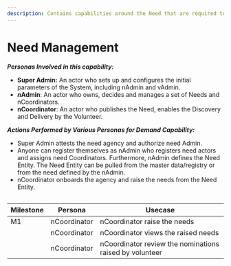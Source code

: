 ```yaml
---
description: Contains capabilities around the Need that are required to be fulfilled
---
```


# Need Management

_**Personas Involved in this capability:**_

* **Super Admin:** An actor who sets up and configures the initial parameters of the System, including nAdmin and vAdmin.&#x20;
* _**n**_**Admin**: An actor who owns, decides and manages a set of Needs and nCoordinators.&#x20;
* **nCoordinator**: An actor who publishes the Need, enables the Discovery and Delivery by the Volunteer.&#x20;

_**Actions Performed by Various Personas for Demand Capability:**_

* Super Admin attests the need agency and authorize need Admin.&#x20;
* Anyone can register themselves as nAdmin who registers need actors and assigns need Coordinators. Furthermore, nAdmin defines the Need Entity. The Need Entity can be pulled from the master data/registry or from the need defined by the nAdmin.&#x20;
* nCoordinator onboards the agency and raise the needs from the Need Entity.&#x20;

<figure><img src="https://lh6.googleusercontent.com/u15zqOrpoTmPl9pWpRqZ0aBaAGpiXrvh4sLqO-m_ddM4o0W0d6afTBXmR1Qf3pDLnPqHW5C6jymBMsdAGZ2aQjQeQE2mSd2ORf9IgdW6bojQN7-EZohcMvH0nM3wu7hz7m7RHqYwFFIZy02PfR8Q3GMg6F6xfMa0QDrIFHDjAONraHQLMZe7Sim7" alt=""><figcaption></figcaption></figure>



| Milestone | Persona      | Usecase                                                 |
| --------- | ------------ | ------------------------------------------------------- |
| M1        | nCoordinator | nCoordinator raise the needs                            |
|           | nCoordinator | nCoordinator views the raised needs                     |
|           | nCoordinator | nCoordinator review the nominations raised by volunteer |
